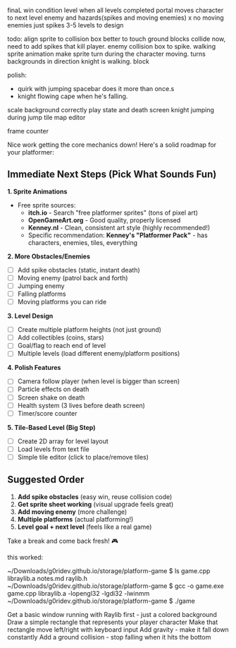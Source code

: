 finaL
win condition level when all levels completed
portal moves character to next level 
enemy and hazards(spikes and moving enemies) x no moving enemies just spikes
3-5 levels to design








todo:
align sprite to collision box better to touch ground
blocks collide now, need to add spikes that kill player. enemy collision box to spike.
walking sprite animation
make sprite turn during the character moving. turns backgrounds in direction knight is walking.
block








polish:
- quirk with jumping spacebar does it more than once.s
- knight flowing cape when he's falling.


scale background correctly play state and death screen
knight jumping during jump
tile map editor











frame counter

Nice work getting the core mechanics down! Here's a solid roadmap for your platformer:

## Immediate Next Steps (Pick What Sounds Fun)

**1. Sprite Animations**
- Free sprite sources:
  - **itch.io** - Search "free platformer sprites" (tons of pixel art)
  - **OpenGameArt.org** - Good quality, properly licensed
  - **Kenney.nl** - Clean, consistent art style (highly recommended!)
  - Specific recommendation: **Kenney's "Platformer Pack"** - has characters, enemies, tiles, everything

**2. More Obstacles/Enemies**
- [ ] Add spike obstacles (static, instant death)
- [ ] Moving enemy (patrol back and forth)
- [ ] Jumping enemy
- [ ] Falling platforms
- [ ] Moving platforms you can ride

**3. Level Design**
- [ ] Create multiple platform heights (not just ground)
- [ ] Add collectibles (coins, stars)
- [ ] Goal/flag to reach end of level
- [ ] Multiple levels (load different enemy/platform positions)

**4. Polish Features**
- [ ] Camera follow player (when level is bigger than screen)
- [ ] Particle effects on death
- [ ] Screen shake on death
- [ ] Health system (3 lives before death screen)
- [ ] Timer/score counter

**5. Tile-Based Level (Big Step)**
- [ ] Create 2D array for level layout
- [ ] Load levels from text file
- [ ] Simple tile editor (click to place/remove tiles)

## Suggested Order
1. **Add spike obstacles** (easy win, reuse collision code)
2. **Get sprite sheet working** (visual upgrade feels great)
3. **Add moving enemy** (more challenge)
4. **Multiple platforms** (actual platforming!)
5. **Level goal + next level** (feels like a real game)

Take a break and come back fresh! 🎮














this worked:

~/Downloads/g0ridev.github.io/storage/platform-game $ ls
game.cpp     libraylib.a  notes.md     raylib.h
~/Downloads/g0ridev.github.io/storage/platform-game $ gcc -o game.exe game.cpp libraylib.a -lopengl32 -lgdi32 -lwinmm
~/Downloads/g0ridev.github.io/storage/platform-game $ ./game




Get a basic window running with Raylib first - just a colored background
Draw a simple rectangle that represents your player character
Make that rectangle move left/right with keyboard input
Add gravity - make it fall down constantly
Add a ground collision - stop falling when it hits the bottom